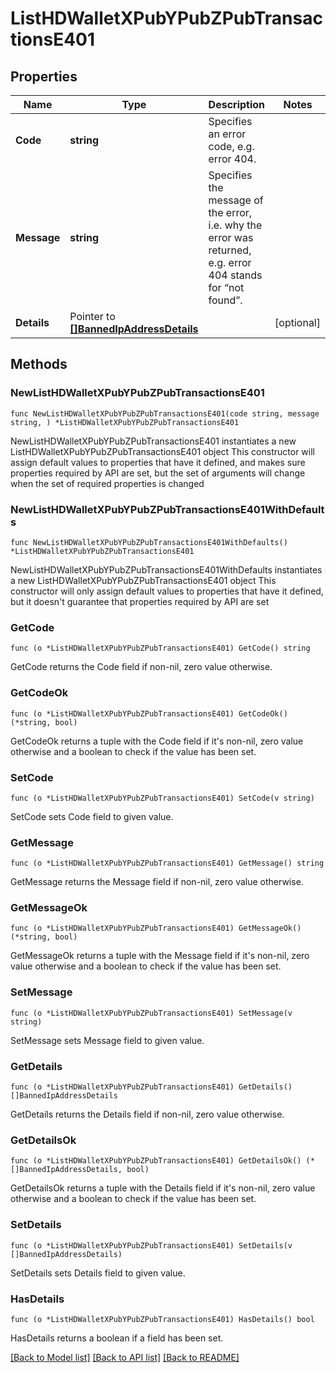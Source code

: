 # ListHDWalletXPubYPubZPubTransactionsE401

## Properties

Name | Type | Description | Notes
------------ | ------------- | ------------- | -------------
**Code** | **string** | Specifies an error code, e.g. error 404. | 
**Message** | **string** | Specifies the message of the error, i.e. why the error was returned, e.g. error 404 stands for “not found”. | 
**Details** | Pointer to [**[]BannedIpAddressDetails**](BannedIpAddressDetails.md) |  | [optional] 

## Methods

### NewListHDWalletXPubYPubZPubTransactionsE401

`func NewListHDWalletXPubYPubZPubTransactionsE401(code string, message string, ) *ListHDWalletXPubYPubZPubTransactionsE401`

NewListHDWalletXPubYPubZPubTransactionsE401 instantiates a new ListHDWalletXPubYPubZPubTransactionsE401 object
This constructor will assign default values to properties that have it defined,
and makes sure properties required by API are set, but the set of arguments
will change when the set of required properties is changed

### NewListHDWalletXPubYPubZPubTransactionsE401WithDefaults

`func NewListHDWalletXPubYPubZPubTransactionsE401WithDefaults() *ListHDWalletXPubYPubZPubTransactionsE401`

NewListHDWalletXPubYPubZPubTransactionsE401WithDefaults instantiates a new ListHDWalletXPubYPubZPubTransactionsE401 object
This constructor will only assign default values to properties that have it defined,
but it doesn't guarantee that properties required by API are set

### GetCode

`func (o *ListHDWalletXPubYPubZPubTransactionsE401) GetCode() string`

GetCode returns the Code field if non-nil, zero value otherwise.

### GetCodeOk

`func (o *ListHDWalletXPubYPubZPubTransactionsE401) GetCodeOk() (*string, bool)`

GetCodeOk returns a tuple with the Code field if it's non-nil, zero value otherwise
and a boolean to check if the value has been set.

### SetCode

`func (o *ListHDWalletXPubYPubZPubTransactionsE401) SetCode(v string)`

SetCode sets Code field to given value.


### GetMessage

`func (o *ListHDWalletXPubYPubZPubTransactionsE401) GetMessage() string`

GetMessage returns the Message field if non-nil, zero value otherwise.

### GetMessageOk

`func (o *ListHDWalletXPubYPubZPubTransactionsE401) GetMessageOk() (*string, bool)`

GetMessageOk returns a tuple with the Message field if it's non-nil, zero value otherwise
and a boolean to check if the value has been set.

### SetMessage

`func (o *ListHDWalletXPubYPubZPubTransactionsE401) SetMessage(v string)`

SetMessage sets Message field to given value.


### GetDetails

`func (o *ListHDWalletXPubYPubZPubTransactionsE401) GetDetails() []BannedIpAddressDetails`

GetDetails returns the Details field if non-nil, zero value otherwise.

### GetDetailsOk

`func (o *ListHDWalletXPubYPubZPubTransactionsE401) GetDetailsOk() (*[]BannedIpAddressDetails, bool)`

GetDetailsOk returns a tuple with the Details field if it's non-nil, zero value otherwise
and a boolean to check if the value has been set.

### SetDetails

`func (o *ListHDWalletXPubYPubZPubTransactionsE401) SetDetails(v []BannedIpAddressDetails)`

SetDetails sets Details field to given value.

### HasDetails

`func (o *ListHDWalletXPubYPubZPubTransactionsE401) HasDetails() bool`

HasDetails returns a boolean if a field has been set.


[[Back to Model list]](../README.md#documentation-for-models) [[Back to API list]](../README.md#documentation-for-api-endpoints) [[Back to README]](../README.md)


